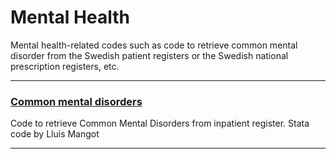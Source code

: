 # Mental Health
Mental health-related codes such as code to retrieve common mental disorder from the Swedish patient registers or the Swedish national prescription registers, etc.

---
### [Common mental disorders](https://github.com/Laborocto/health/blob/main/Inpatient_Register_Common_Mental_Disorders.do)
Code to retrieve Common Mental Disorders from inpatient register.
Stata code by Lluis Mangot 

---

